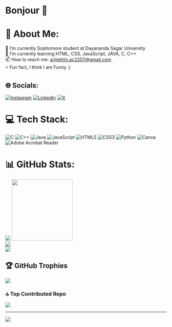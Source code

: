# Bonjour 👋

# 💫 About Me:
🔭 I’m currently Sophomore student at Dayananda Sagar University<br>🌱 I’m currently learning HTML, CSS, JavaScript, JAVA, C, C++<br>📫 How to reach me: arjijethin.ac2207@gmail.com<br>⚡ Fun fact, I think I am Funny :)


## 🌐 Socials:
[![Instagram](https://img.shields.io/badge/Instagram-%23E4405F.svg?logo=Instagram&logoColor=white)](https://instagram.com/eswararji07) [![LinkedIn](https://img.shields.io/badge/LinkedIn-%230077B5.svg?logo=linkedin&logoColor=white)](https://linkedin.com/in/arji-jethin-naga-sai-eswar-345138278) [![X](https://img.shields.io/badge/X-black.svg?logo=X&logoColor=white)](https://x.com/ArjiJethin51993) 

# 💻 Tech Stack:
![C](https://img.shields.io/badge/c-%2300599C.svg?style=for-the-badge&logo=c&logoColor=white) ![C++](https://img.shields.io/badge/c++-%2300599C.svg?style=for-the-badge&logo=c%2B%2B&logoColor=white) ![Java](https://img.shields.io/badge/java-%23ED8B00.svg?style=for-the-badge&logo=openjdk&logoColor=white) ![JavaScript](https://img.shields.io/badge/javascript-%23323330.svg?style=for-the-badge&logo=javascript&logoColor=%23F7DF1E) ![HTML5](https://img.shields.io/badge/html5-%23E34F26.svg?style=for-the-badge&logo=html5&logoColor=white) ![CSS3](https://img.shields.io/badge/css3-%231572B6.svg?style=for-the-badge&logo=css3&logoColor=white) ![Python](https://img.shields.io/badge/python-3670A0?style=for-the-badge&logo=python&logoColor=ffdd54) ![Canva](https://img.shields.io/badge/Canva-%2300C4CC.svg?style=for-the-badge&logo=Canva&logoColor=white) ![Adobe Acrobat Reader](https://img.shields.io/badge/Adobe%20Acrobat%20Reader-EC1C24.svg?style=for-the-badge&logo=Adobe%20Acrobat%20Reader&logoColor=white)
# 📊 GitHub Stats:
![](https://github-readme-stats.vercel.app/api?username=ArjiJethin&theme=shadow_blue&hide_border=false&include_all_commits=true&count_private=true)
<img  src="https://miro.medium.com/v2/resize:fit:996/1*2X4kX8wkfbtBFu9Zack_IA.gif" height=190>
<br/>
![](https://github-readme-streak-stats.herokuapp.com/?user=ArjiJethin&theme=shadow_blue&hide_border=false)<br/>
![](https://github-readme-stats.vercel.app/api/top-langs/?username=ArjiJethin&theme=shadow_blue&hide_border=false&include_all_commits=true&count_private=true&layout=compact)

## 🏆 GitHub Trophies
![](https://github-profile-trophy.vercel.app/?username=ArjiJethin&theme=tokyonight&no-frame=false&no-bg=true&margin-w=4)

### 🔝 Top Contributed Repo
![](https://github-contributor-stats.vercel.app/api?username=ArjiJethin&limit=5&theme=dark&combine_all_yearly_contributions=true)

---
[![](https://visitcount.itsvg.in/api?id=ArjiJethin&icon=0&color=0)](https://visitcount.itsvg.in)

